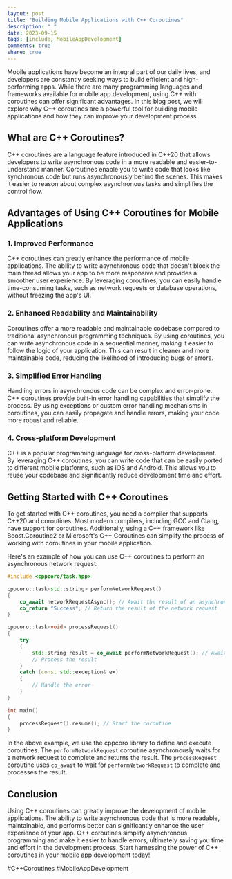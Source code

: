 ```yaml
---
layout: post
title: "Building Mobile Applications with C++ Coroutines"
description: " "
date: 2023-09-15
tags: [include, MobileAppDevelopment]
comments: true
share: true
---
```


Mobile applications have become an integral part of our daily lives, and developers are constantly seeking ways to build efficient and high-performing apps. While there are many programming languages and frameworks available for mobile app development, using C++ with coroutines can offer significant advantages. In this blog post, we will explore why C++ coroutines are a powerful tool for building mobile applications and how they can improve your development process.

## What are C++ Coroutines?

C++ coroutines are a language feature introduced in C++20 that allows developers to write asynchronous code in a more readable and easier-to-understand manner. Coroutines enable you to write code that looks like synchronous code but runs asynchronously behind the scenes. This makes it easier to reason about complex asynchronous tasks and simplifies the control flow.

## Advantages of Using C++ Coroutines for Mobile Applications

### 1. Improved Performance

C++ coroutines can greatly enhance the performance of mobile applications. The ability to write asynchronous code that doesn't block the main thread allows your app to be more responsive and provides a smoother user experience. By leveraging coroutines, you can easily handle time-consuming tasks, such as network requests or database operations, without freezing the app's UI.

### 2. Enhanced Readability and Maintainability

Coroutines offer a more readable and maintainable codebase compared to traditional asynchronous programming techniques. By using coroutines, you can write asynchronous code in a sequential manner, making it easier to follow the logic of your application. This can result in cleaner and more maintainable code, reducing the likelihood of introducing bugs or errors.

### 3. Simplified Error Handling

Handling errors in asynchronous code can be complex and error-prone. C++ coroutines provide built-in error handling capabilities that simplify the process. By using exceptions or custom error handling mechanisms in coroutines, you can easily propagate and handle errors, making your code more robust and reliable.

### 4. Cross-platform Development

C++ is a popular programming language for cross-platform development. By leveraging C++ coroutines, you can write code that can be easily ported to different mobile platforms, such as iOS and Android. This allows you to reuse your codebase and significantly reduce development time and effort.

## Getting Started with C++ Coroutines

To get started with C++ coroutines, you need a compiler that supports C++20 and coroutines. Most modern compilers, including GCC and Clang, have support for coroutines. Additionally, using a C++ framework like Boost.Coroutine2 or Microsoft's C++ Coroutines can simplify the process of working with coroutines in your mobile application.

Here's an example of how you can use C++ coroutines to perform an asynchronous network request:

```cpp
#include <cppcoro/task.hpp>

cppcoro::task<std::string> performNetworkRequest()
{
    co_await networkRequestAsync(); // Await the result of an asynchronous network request
    co_return "Success"; // Return the result of the network request
}

cppcoro::task<void> processRequest()
{
    try
    {
        std::string result = co_await performNetworkRequest(); // Await the network request
        // Process the result
    }
    catch (const std::exception& ex)
    {
        // Handle the error
    }
}

int main()
{
    processRequest().resume(); // Start the coroutine
}
```

In the above example, we use the cppcoro library to define and execute coroutines. The `performNetworkRequest` coroutine asynchronously waits for a network request to complete and returns the result. The `processRequest` coroutine uses `co_await` to wait for `performNetworkRequest` to complete and processes the result.

## Conclusion

Using C++ coroutines can greatly improve the development of mobile applications. The ability to write asynchronous code that is more readable, maintainable, and performs better can significantly enhance the user experience of your app. C++ coroutines simplify asynchronous programming and make it easier to handle errors, ultimately saving you time and effort in the development process. Start harnessing the power of C++ coroutines in your mobile app development today!

\#C++Coroutines #MobileAppDevelopment